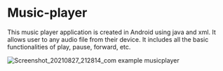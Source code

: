 # Music-player
This  music player application  is created in Android using java and xml. It allows user to any audio file from their device. It includes all the basic functionalities of play, pause, forward, etc.

![Screenshot_20210827_212814_com example musicplayer](https://user-images.githubusercontent.com/62415441/131165778-f87cdfcd-9ebc-42bc-9623-544c15b8be13.jpg)





